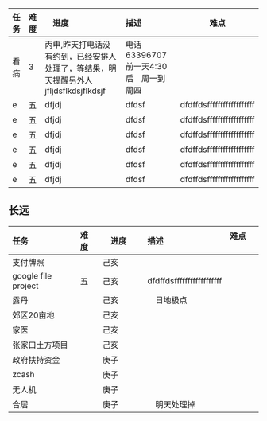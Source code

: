 |任务|难度|　进度　　|描述          |难点        |
|:---|:---|:---|:---|---------------|
|看病|3|丙申,昨天打电话没有约到，已经安排人处理了，等结果，明天提醒另外人jfljdsflkdsjflkdsjf |电话63396707 前一天4:30后　周一到周四| | 
|e|五| dfjdj|dfdsf　　| dfdffdsffffffffffffffffff |
|e|五| dfjdj|dfdsf　　| dfdffdsffffffffffffffffff |
|e|五| dfjdj|dfdsf　　| dfdffdsffffffffffffffffff |
|e|五| dfjdj|dfdsf　　| dfdffdsffffffffffffffffff |
|e|五| dfjdj|dfdsf　　| dfdffdsffffffffffffffffff |
|e|五| dfjdj|dfdsf　　| dfdffdsffffffffffffffffff |



## 长远  

|任务|难度|　进度　　|描述          |难点        |
|:---|:---|:---|:---|---------------|
|支付牌照||己亥 || |  
|google file project |五| 己亥　　| dfdffdsffffffffffffffffff |
|露丹|| 己亥|　日地极点　|  |
|郊区20亩地||己亥 |　　|  |
|家医|| 己亥|　　|  |
|张家口土方项目|| 己亥|　　|  |
|政府扶持资金|| 庚子 |　　|  |
|zcash||庚子 |　　|  |
|无人机||庚子 |　　|  |
|合居||庚子 |　明天处理掉　|  |
